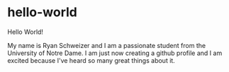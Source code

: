 # hello-world

Hello World!

My name is Ryan Schweizer and I am a passionate student from the University of Notre Dame. I am just now creating a github profile and I am excited because I've heard so many great things about it. 
